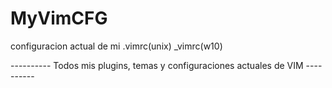 # MyVimCFG
configuracion actual de mi   .vimrc(unix)   _vimrc(w10)










---------- Todos mis plugins, temas y configuraciones actuales de VIM ----------
